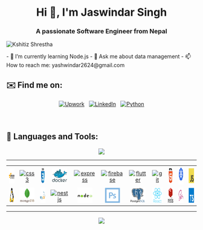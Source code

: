 <h1 align="center">Hi 👋, I'm Jaswindar Singh</h1>
<h3 align="center">A passionate Software Engineer from Nepal</h3>

<p align="left"> <img src="https://komarev.com/ghpvc/?username=jaswinda&label=Profile%20views&color=0e75b6&style=flat" alt="Kshitiz Shrestha" /> </p>
- 🌱 I’m currently learning Node.js
- 💬 Ask me about data management
- 📫 How to reach me: yashwindar2624@gmail.com

## ✉️ Find me on:


<p align="center">
 <a href="https://www.upwork.com/freelancers/~01656f52fbf4ce6741" target="_blank" rel="noopener noreferrer"> <img src="https://upload.wikimedia.org/wikipedia/commons/f/f4/Upwork_Logo.svg" alt="Upwork" height="40" style="vertical-align:top; margin:4px"></a>
 <a href="https://www.linkedin.com/in/jaswindar/" target="_blank" rel="noopener noreferrer"> <img src="https://upload.wikimedia.org/wikipedia/commons/0/01/LinkedIn_Logo.svg" alt="LinkedIn" height="40" style="vertical-align:top; margin:4px"></a>
 <a href="mailto:yashwidar2624@gmail.com"> <img src="https://upload.wikimedia.org/wikipedia/commons/7/7e/Gmail_icon_%282020%29.svg" alt="Python" height="40" style="vertical-align:top; margin:4px"></a>
</p>

<br />

## 🧰 Languages and Tools:
<div align="center">
    <img align="center" src="https://github-readme-stats.vercel.app/api/top-langs/?username=jaswinda&layout=compact" />
 </div>
 <hr>
<table style="margin: auto;">
    <tr>
        <td align="center" width="96">
            <a href="https://aws.amazon.com" target="_blank" rel="noreferrer"> <img
                    src="https://raw.githubusercontent.com/devicons/devicon/master/icons/amazonwebservices/amazonwebservices-original-wordmark.svg"
                    alt="aws" width="40" height="40" /> </a>
        </td>
        <td align="center" width="96">
            <a href="https://laravel.com" target="_blank" rel="noreferrer"> <img
                    src="https://upload.wikimedia.org/wikipedia/commons/9/9a/Laravel.svg"
                    alt="css3" width="40" height="40" /> </a>
        </td>
        <td align="center" width="96">
            <a href="https://www.w3schools.com/css/" target="_blank" rel="noreferrer"> <img
                    src="https://raw.githubusercontent.com/devicons/devicon/master/icons/css3/css3-original-wordmark.svg"
                    alt="css3" width="40" height="40" /> </a>
        </td>
        <td align="center" width="96">
            <a href="https://www.docker.com/" target="_blank" rel="noreferrer"> <img
                    src="https://raw.githubusercontent.com/devicons/devicon/master/icons/docker/docker-original-wordmark.svg"
                    alt="docker" width="40" height="40" /> </a>
        </td>
        <td align="center" width="96">
            <a href="https://www.adobe.com/products/xd.html" target="_blank" rel="noreferrer"> <img
                    src="https://upload.wikimedia.org/wikipedia/commons/d/dc/Adobe_Experience_Design_logo.svg"
                    alt="express" width="40" height="40" /> </a>
        </td>
        <td align="center" width="96">
            <a href="https://firebase.google.com/" target="_blank" rel="noreferrer"> <img
                    src="https://www.vectorlogo.zone/logos/firebase/firebase-icon.svg" alt="firebase" width="40"
                    height="40" /> </a>
        </td>
        <td align="center" width="96">
            <a href="https://flutter.dev" target="_blank" rel="noreferrer"> <img
                src="https://www.vectorlogo.zone/logos/flutterio/flutterio-icon.svg" alt="flutter" width="40" height="40" />
        </a> 
        </td>
        <td align="center" width="96">
            <a href="https://git-scm.com/" target="_blank" rel="noreferrer"> <img
                src="https://www.vectorlogo.zone/logos/git-scm/git-scm-icon.svg" alt="git" width="40" height="40" /> </a> 
        </td>
        <td align="center" width="96">
            <a href="https://www.w3.org/html/" target="_blank" rel="noreferrer"> <img
                src="https://raw.githubusercontent.com/devicons/devicon/master/icons/html5/html5-original-wordmark.svg"
                alt="html5" width="40" height="40" /> </a>
        </td>
        <td align="center" width="96">
            <a href="#macropower-tech">
                <img src="https://raw.githubusercontent.com/cncf/artwork/master/projects/kubernetes/icon/color/kubernetes-icon-color.svg"
                    width="48" height="48" alt="Kubernetes" />
            </a>
        </td>
        <td align="center" width="96">
            <a href="https://developer.mozilla.org/en-US/docs/Web/JavaScript"
            target="_blank" rel="noreferrer"> <img
                src="https://raw.githubusercontent.com/devicons/devicon/master/icons/javascript/javascript-original.svg"
                alt="javascript" width="40" height="40" /> </a> 
        </td>
    </tr>
    <tr>
        <td align="center" width="96">
            <a href="https://www.linux.org/" target="_blank"
        rel="noreferrer"> <img
            src="https://raw.githubusercontent.com/devicons/devicon/master/icons/linux/linux-original.svg" alt="linux"
            width="40" height="40" /> </a>
        </td>
        <td align="center" width="96">
            <a href="https://www.mongodb.com/" target="_blank" rel="noreferrer"> <img
                src="https://raw.githubusercontent.com/devicons/devicon/master/icons/mongodb/mongodb-original-wordmark.svg"
                alt="mongodb" width="40" height="40" /> </a>
        </td>
        <td align="center" width="96">
            <a href="https://www.mysql.com/" target="_blank"
            rel="noreferrer"> <img
                src="https://raw.githubusercontent.com/devicons/devicon/master/icons/mysql/mysql-original-wordmark.svg"
                alt="mysql" width="40" height="40" /> </a>
        </td>
        <td align="center" width="96">
            <a href="https://www.figma.com/" target="_blank" rel="noreferrer">
                <img src="https://upload.wikimedia.org/wikipedia/commons/3/33/Figma-logo.svg" alt="nestjs"
                    width="40" height="40" /> </a>
        </td>
        <td align="center" width="96">
            <a href="https://nodejs.org" target="_blank" rel="noreferrer"> <img
                src="https://raw.githubusercontent.com/devicons/devicon/master/icons/nodejs/nodejs-original-wordmark.svg"
                alt="nodejs" width="40" height="40" /> </a> 
        </td>
        <td align="center" width="96">
            <a href="https://www.photoshop.com/en" target="_blank"
            rel="noreferrer"> <img
                src="https://raw.githubusercontent.com/devicons/devicon/master/icons/photoshop/photoshop-line.svg"
                alt="photoshop" width="40" height="40" /> </a>
        </td>
        <td align="center" width="96">
            <a href="https://www.postgresql.org" target="_blank"
        rel="noreferrer"> <img
            src="https://raw.githubusercontent.com/devicons/devicon/master/icons/postgresql/postgresql-original-wordmark.svg"
            alt="postgresql" width="40" height="40" /> </a>
        </td>
        <td align="center" width="96">
            <a href="https://reactjs.org/" target="_blank"
            rel="noreferrer"> <img
                src="https://raw.githubusercontent.com/devicons/devicon/master/icons/react/react-original-wordmark.svg"
                alt="react" width="40" height="40" /> </a>
        </td>
        <td align="center" width="96">
            <a href="https://redis.io" target="_blank" rel="noreferrer"> <img
                src="https://raw.githubusercontent.com/devicons/devicon/master/icons/redis/redis-original-wordmark.svg"
                alt="redis" width="40" height="40" /> </a> 
        </td>
        <td align="center" width="96">
            <a href="https://sass-lang.com" target="_blank" rel="noreferrer">
                <img src="https://raw.githubusercontent.com/devicons/devicon/master/icons/sass/sass-original.svg" alt="sass"
                    width="40" height="40" /> </a> 
        </td>
        <td align="center" width="96">
            <a href="https://www.typescriptlang.org/" target="_blank" rel="noreferrer">
                <img src="https://raw.githubusercontent.com/devicons/devicon/master/icons/typescript/typescript-original.svg"
                    alt="typescript" width="40" height="40" /> </a>
        </td>
    </tr>
</table>
<hr>
<div align="center">
    <img align="center" src="https://github-readme-stats.vercel.app/api?username=jaswinda&show_icons=true&theme=radical" />
</div>
